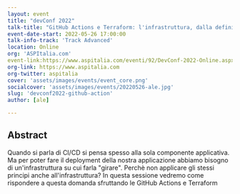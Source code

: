 ```yaml
---
layout: event
title: "devConf 2022"
talk-title: "GitHub Actions e Terraform: l'infrastruttura, dalla definizione al deploy"
event-date-start: 2022-05-26 17:00:00
talk-info-track: 'Track Advanced'
location: Online
org: 'ASPItalia.com'
event-link:https://www.aspitalia.com/eventi/92/DevConf-2022-Online.aspx
org-link: https://www.aspitalia.com
org-twitter: aspitalia
cover: 'assets/images/events/event_core.png'
socialcover: 'assets/images/events/20220526-ale.jpg'
slug: 'devconf2022-github-action'
author: [ale]

---
```

## Abstract
Quando si parla di CI/CD si pensa spesso alla sola componente applicativa. Ma per poter fare il deployment della nostra applicazione abbiamo bisogno di un'infrastruttura su cui farla "girare".
Perchè non applicare gli stessi principi anche all'infrastruttura? In questa sessione vedremo come rispondere a questa domanda sfruttando le GitHub Actions e Terraform